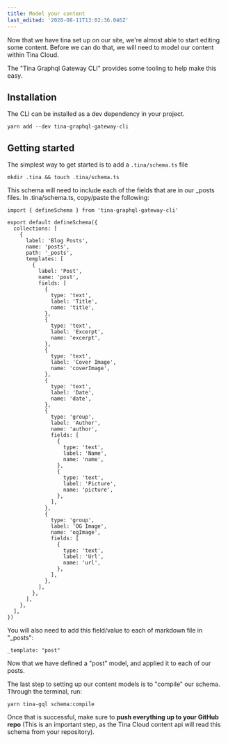 ```yaml
---
title: Model your content
last_edited: '2020-08-11T13:02:36.046Z'
---
```


Now that we have tina set up on our site, we're almost able to start editing some content. Before we can do that, we will need to model our content within Tina Cloud.

The "Tina Graphql Gateway CLI" provides some tooling to help make this easy.

## Installation

The CLI can be installed as a dev dependency in your project.

```bash,copy
yarn add --dev tina-graphql-gateway-cli
```

## Getting started

The simplest way to get started is to add a `.tina/schema.ts` file

```bash,copy
mkdir .tina && touch .tina/schema.ts
```

This schema will need to include each of the fields that are in our \_posts files.
In .tina/schema.ts, copy/paste the following:

```jsx,copy
import { defineSchema } from 'tina-graphql-gateway-cli'

export default defineSchema({
  collections: [
    {
      label: 'Blog Posts',
      name: 'posts',
      path: '_posts',
      templates: [
        {
          label: 'Post',
          name: 'post',
          fields: [
            {
              type: 'text',
              label: 'Title',
              name: 'title',
            },
            {
              type: 'text',
              label: 'Excerpt',
              name: 'excerpt',
            },
            {
              type: 'text',
              label: 'Cover Image',
              name: 'coverImage',
            },
            {
              type: 'text',
              label: 'Date',
              name: 'date',
            },
            {
              type: 'group',
              label: 'Author',
              name: 'author',
              fields: [
                {
                  type: 'text',
                  label: 'Name',
                  name: 'name',
                },
                {
                  type: 'text',
                  label: 'Picture',
                  name: 'picture',
                },
              ],
            },
            {
              type: 'group',
              label: 'OG Image',
              name: 'ogImage',
              fields: [
                {
                  type: 'text',
                  label: 'Url',
                  name: 'url',
                },
              ],
            },
          ],
        },
      ],
    },
  ],
})
```

You will also need to add this field/value to each of markdown file in "\_posts":

`_template: "post"`

Now that we have defined a "post" model, and applied it to each of our posts.

The last step to setting up our content models is to "compile" our schema. Through the terminal, run:

```bash,copy
yarn tina-gql schema:compile
```

Once that is successful, make sure to **push everything up to your GitHub repo** (This is an important step, as the Tina Cloud content api will read this schema from your repository).
